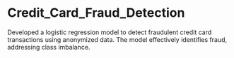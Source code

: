 # Credit_Card_Fraud_Detection
Developed a logistic regression model to detect fraudulent credit card transactions using anonymized data. The model effectively identifies fraud, addressing class imbalance.
